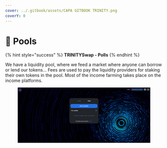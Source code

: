 ```yaml
---
cover: ../.gitbook/assets/CAPA GITBOOK TRINITY.png
coverY: 0
---
```


# 🚜 Pools

{% hint style="success" %}
**TRINITYSwap - Polls**
{% endhint %}

We have a liquidity pool, where we feed a market where anyone can borrow or lend our tokens... Fees are used to pay the liquidity providers for staking their own tokens in the pool. Most of the income farming takes place on the income platforms.

<figure><img src="../.gitbook/assets/POOL.PNG" alt=""><figcaption></figcaption></figure>

